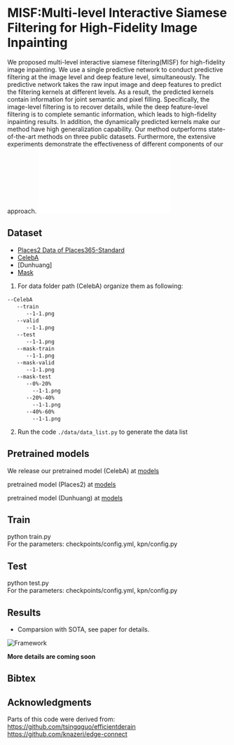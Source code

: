 # MISF:Multi-level Interactive Siamese Filtering for High-Fidelity Image Inpainting
We proposed multi-level interactive siamese filtering(MISF) for high-fidelity image inpainting. We use a single predictive network to conduct predictive filtering at the image level and deep feature level, simultaneously. The predictive network takes the raw input image and deep features to predict the filtering kernels at different levels. As a result, the predicted kernels contain information for joint semantic and pixel filling. Specifically, the image-level filtering is to recover details, while the deep feature-level filtering is to complete semantic information, which leads to high-fidelity inpainting results. In addition, the dynamically predicted kernels make our method have high generalization capability. Our method outperforms state-of-the-art methods on three public datasets. Furthermore, the extensive experiments demonstrate the effectiveness of different components of our approach.
![Framework](./images/fig_frameworks.pdf)

## Dataset

- [Places2 Data of Places365-Standard](http://places2.csail.mit.edu/download.html)
- [CelebA](https://mmlab.ie.cuhk.edu.hk/projects/CelebA.html)
- [Dunhuang]
- [Mask](https://nv-adlr.github.io/publication/partialconv-inpainting)

1. For data folder path (CelebA) organize them as following:

```shell
--CelebA
   --train
      --1-1.png
   --valid
      --1-1.png
   --test
      --1-1.png
   --mask-train
	  --1-1.png
   --mask-valid
      --1-1.png
   --mask-test
      --0%-20%
        --1-1.png
      --20%-40%
        --1-1.png
      --40%-60%
        --1-1.png
 ```

 2. Run the code  `./data/data_list.py` to generate the data list


## Pretrained models

We release our pretrained model (CelebA) at [models](https://drive.google.com/)

pretrained model (Places2) at [models](https://drive.google.com/)

pretrained model (Dunhuang) at [models](https://drive.google.com/)

## Train

python train.py
<br>
For the parameters: checkpoints/config.yml, kpn/config.py

## Test

python test.py
<br>
For the parameters: checkpoints/config.yml, kpn/config.py

## Results

- Comparsion with SOTA, see paper for details.

![Framework](./images/example1.png)


**More details are coming soon**

## Bibtex

[//]: # (```)

[//]: # (@article{guo2021jpgnet,)

[//]: # (  title={JPGNet: Joint Predictive Filtering and Generative Network for Image Inpainting},)

[//]: # (  author={Guo, Qing and Li, Xiaoguang and Juefei-Xu, Felix and Yu, Hongkai and Liu, Yang and others},)

[//]: # (  journal={ACM-MM},)

[//]: # (  year={2021})

[//]: # (})

[//]: # (```)

## Acknowledgments
Parts of this code were derived from:<br>
https://github.com/tsingqguo/efficientderain <br>
https://github.com/knazeri/edge-connect
